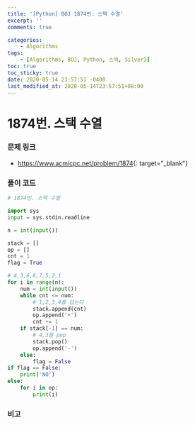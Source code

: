 ```yaml
---
title: '[Python] BOJ 1874번. 스택 수열'
excerpt: ''
comments: true

categories:
    - Algorithms
tags:
    - [Algorithms, BOJ, Python, 스택, Silver3]
toc: true
toc_sticky: true
date: 2020-05-14 23:57:51 -0400
last_modified_at: 2020-05-14T23:57:51+08:00
---
```


# 1874번. 스택 수열

### 문제 링크

-   <https://www.acmicpc.net/problem/1874>{: target="\_blank"}

### 풀이 코드

```python
# 1874번. 스택 수열

import sys
input = sys.stdin.readline

n = int(input())

stack = []
op = []
cnt = 1
flag = True

# 4,3,6,8,7,5,2,1
for i in range(n):
    num = int(input())
    while cnt <= num:
        # 1,2,3,4를 담는다
        stack.append(cnt)
        op.append('+')
        cnt += 1
    if stack[-1] == num:
        # 4,3을 pop
        stack.pop()
        op.append('-')
    else:
        flag = False
if flag == False:
    print('NO')
else:
    for i in op:
        print(i)
```

### 비고
